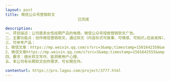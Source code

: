 ```yaml
---                
layout: post       
title: 微信公众号营销软文
                                已完成
           
description: 
一、项目描述：公司是卖女性经期产品的电商，微信公众号投放营销软文广告。
二、主要功能点：创作微信营销软文，通过软文（内容形式可故事、可情感、可知识…任由发挥），以获取读者对产品的信任为目标。
三、可参考产品：
1、微信文章：https://mp.weixin.qq.com/s?src=3&amp;timestamp=1501642358&amp;ver=1&amp;signature=hFQZ65H-NfhjOmLUFYJ*lbNnDQMC5*hL6gfG5FzzGJi7762nWov2lXnJuOBZ0UWb52guytgBwDOko6F-EYFaNxv3RAhWRPSCGdkynhMe4QQrzccVKnMD2alDGGTMKrXGXu4-0WmXb4JzY8TjN7RxJIqZ3fB98iFzRojFqPVOiI4=
2、微信文章https://mp.weixin.qq.com/s?src=3&amp;timestamp=1501642555&amp;ver=1&amp;signature=DK*Dj0o*8FDYi0Y3ufMMeA-fixNPLXGl6DwePoHsG2TBeg28xgwmCQ27WTzrDzlYQ0Piuoq7Xi-x2qoSqEmr38VT9cOjpqDJQuV2wi6lxBmidaghBvOzI6UsoOF29pVqeAaP04I81mS3RhOswe3G2K**FCtJbb7ICvT1WJcZmoo=
四、要求：擅长软文写作、能洞察用户心理。
五、本公司有长期软文创作需求、可长期合作。
     
contenturl: https://pro.lagou.com/project/3777.html      
---                 
```

